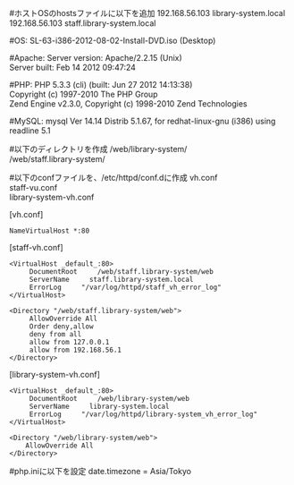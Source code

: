 #ホストOSのhostsファイルに以下を追加
192.168.56.103  library-system.local  
192.168.56.103  staff.library-system.local  
  
#OS:
SL-63-i386-2012-08-02-Install-DVD.iso (Desktop)  
  
#Apache:
Server version: Apache/2.2.15 (Unix)  
Server built:   Feb 14 2012 09:47:24  
  
#PHP:
PHP 5.3.3 (cli) (built: Jun 27 2012 14:13:38)  
Copyright (c) 1997-2010 The PHP Group  
Zend Engine v2.3.0, Copyright (c) 1998-2010 Zend Technologies  
  
#MySQL:
mysql  Ver 14.14 Distrib 5.1.67, for redhat-linux-gnu (i386) using readline 5.1  
  
#以下のディレクトリを作成
/web/library-system/  
/web/staff.library-system/  
  
#以下のconfファイルを、/etc/httpd/conf.dに作成
vh.conf  
staff-vu.conf  
library-system-vh.conf  

[vh.conf]

    NameVirtualHost *:80

[staff-vh.conf]

    <VirtualHost _default_:80>
         DocumentRoot     /web/staff.library-system/web
         ServerName     staff.library-system.local
         ErrorLog     "/var/log/httpd/staff_vh_error_log"
    </VirtualHost>

    <Directory "/web/staff.library-system/web">
         AllowOverride All
         Order deny,allow
         deny from all
         allow from 127.0.0.1
         allow from 192.168.56.1
    </Directory>

[library-system-vh.conf]

    <VirtualHost _default_:80>
         DocumentRoot     /web/library-system/web
         ServerName     library-system.local
         ErrorLog     "/var/log/httpd/library-system_vh_error_log"
    </VirtualHost>
 
    <Directory "/web/library-system/web">
        AllowOverride All
    </Directory>

#php.iniに以下を設定
    date.timezone = Asia/Tokyo
